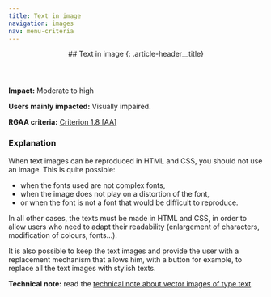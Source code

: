 ```yaml
---
title: Text in image
navigation: images
nav: menu-criteria
---
```


<header>
## Text in image
{: .article-header__title}
</header>

**Impact:** Moderate to high

**Users mainly impacted:** Visually impaired.

**RGAA criteria:** [Criterion 1.8 [AA]](http://disic.github.io/rgaa_referentiel_en/criteria.html#crit-1-8)

### Explanation

When text images can be reproduced in HTML and CSS, you should not use an image. This is quite possible:

* when the fonts used are not complex fonts,
* when the image does not play on a distortion of the font,
* or when the font is not a font that would be difficult to reproduce.

In all other cases, the texts must be made in HTML and CSS, in order to allow users who need to adapt their readability (enlargement of characters, modification of colours, fonts...).

It is also possible to keep the text images and provide the user with a replacement mechanism that allows him, with a button for example, to replace all the text images with stylish texts.

**Technical note:** read the [technical note about vector images of type text](../technical-notes.html#TNcrit1-8).
